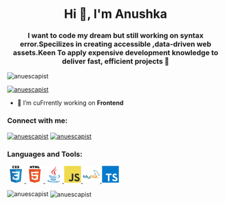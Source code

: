 <h1 align="center">Hi 👋, I'm Anushka</h1>
<h3 align="center">I want to code my dream but still working on syntax error.Specilizes in creating accessible ,data-driven web assets.Keen To apply expensive development knowledge to deliver fast, efficient projects 🏃</h3>

<p align="left"> <img src="https://komarev.com/ghpvc/?username=anuescapist&label=Profile%20views&color=0e75b6&style=flat" alt="anuescapist" /> </p>

<p align="left"> <a href="https://github.com/ryo-ma/github-profile-trophy"><img src="https://github-profile-trophy.vercel.app/?username=anuescapist" alt="anuescapist" /></a> </p>

- 🔭 I’m cuFrrently working on **Frontend**

<h3 align="left">Connect with me:</h3>
<p align="left">
<a href="https://linkedin.com/in/anuescapist" target="blank"><img align="center" src="https://raw.githubusercontent.com/rahuldkjain/github-profile-readme-generator/master/src/images/icons/Social/linked-in-alt.svg" alt="anuescapist" height="30" width="40" /></a>
<a href="https://www.hackerrank.com/anuescapist" target="blank"><img align="center" src="https://raw.githubusercontent.com/rahuldkjain/github-profile-readme-generator/master/src/images/icons/Social/hackerrank.svg" alt="anuescapist" height="30" width="40" /></a>
</p>

<h3 align="left">Languages and Tools:</h3>
<p align="left"> <a href="https://www.w3schools.com/css/" target="_blank" rel="noreferrer"> <img src="https://raw.githubusercontent.com/devicons/devicon/master/icons/css3/css3-original-wordmark.svg" alt="css3" width="40" height="40"/> </a> <a href="https://www.w3.org/html/" target="_blank" rel="noreferrer"> <img src="https://raw.githubusercontent.com/devicons/devicon/master/icons/html5/html5-original-wordmark.svg" alt="html5" width="40" height="40"/> </a> <a href="https://www.java.com" target="_blank" rel="noreferrer"> <img src="https://raw.githubusercontent.com/devicons/devicon/master/icons/java/java-original.svg" alt="java" width="40" height="40"/> </a> <a href="https://developer.mozilla.org/en-US/docs/Web/JavaScript" target="_blank" rel="noreferrer"> <img src="https://raw.githubusercontent.com/devicons/devicon/master/icons/javascript/javascript-original.svg" alt="javascript" width="40" height="40"/> </a> <a href="https://www.mysql.com/" target="_blank" rel="noreferrer"> <img src="https://raw.githubusercontent.com/devicons/devicon/master/icons/mysql/mysql-original-wordmark.svg" alt="mysql" width="40" height="40"/> </a> <a href="https://www.typescriptlang.org/" target="_blank" rel="noreferrer"> <img src="https://raw.githubusercontent.com/devicons/devicon/master/icons/typescript/typescript-original.svg" alt="typescript" width="40" height="40"/> </a> </p>

<p><img align="left" src="https://github-readme-stats.vercel.app/api/top-langs?username=anuescapist&show_icons=true&locale=en&layout=compact" alt="anuescapist" /></p>

<p>&nbsp;<img align="center" src="https://github-readme-stats.vercel.app/api?username=anuescapist&show_icons=true&locale=en" alt="anuescapist" /></p>
